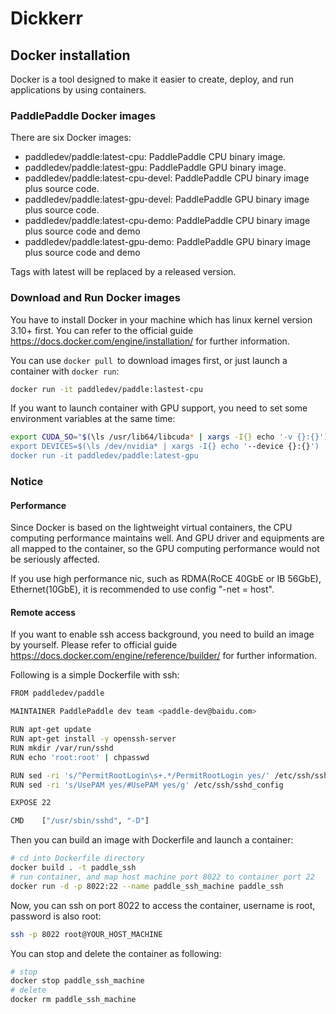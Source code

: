 Dickkerr
====================

## Docker installation

Docker is a tool designed to make it easier to create, deploy, and run applications by using containers.

### PaddlePaddle Docker images
There are six Docker images:

- paddledev/paddle:latest-cpu: PaddlePaddle CPU binary image.
- paddledev/paddle:latest-gpu: PaddlePaddle GPU binary image.
- paddledev/paddle:latest-cpu-devel: PaddlePaddle CPU binary image plus source code.
- paddledev/paddle:latest-gpu-devel: PaddlePaddle GPU binary image plus source code.
- paddledev/paddle:latest-cpu-demo: PaddlePaddle CPU binary image plus source code and demo
- paddledev/paddle:latest-gpu-demo: PaddlePaddle GPU binary image plus source code and demo

Tags with latest will be replaced by a released version.

### Download and Run Docker images

You have to install Docker in your machine which has linux kernel version 3.10+ first. You can refer to the official guide https://docs.docker.com/engine/installation/ for further information.

You can use ```docker pull ```to download images first, or just launch a container with ```docker run```:
```bash
docker run -it paddledev/paddle:lastest-cpu
```

If you want to launch container with GPU support, you need to set some environment variables at the same time:

```bash
export CUDA_SO="$(\ls /usr/lib64/libcuda* | xargs -I{} echo '-v {}:{}') $(\ls /usr/lib64/libnvidia* | xargs -I{} echo '-v {}:{}"
export DEVICES=$(\ls /dev/nvidia* | xargs -I{} echo '--device {}:{}')
docker run -it paddledev/paddle:latest-gpu
```

### Notice

#### Performance

Since Docker is based on the lightweight virtual containers, the CPU computing performance maintains well. And GPU driver and equipments are all mapped to the container, so the GPU computing performance would not be seriously affected.

If you use high performance nic, such as RDMA(RoCE 40GbE or IB 56GbE), Ethernet(10GbE), it is recommended to use config "-net = host".




#### Remote access
If you want to enable ssh access background, you need to build an image by yourself. Please refer to official guide https://docs.docker.com/engine/reference/builder/ for further information.

Following is a simple Dockerfile with ssh:
```bash
FROM paddledev/paddle

MAINTAINER PaddlePaddle dev team <paddle-dev@baidu.com>

RUN apt-get update
RUN apt-get install -y openssh-server
RUN mkdir /var/run/sshd
RUN echo 'root:root' | chpasswd

RUN sed -ri 's/^PermitRootLogin\s+.*/PermitRootLogin yes/' /etc/ssh/sshd_config
RUN sed -ri 's/UsePAM yes/#UsePAM yes/g' /etc/ssh/sshd_config

EXPOSE 22

CMD    ["/usr/sbin/sshd", "-D"]
```

Then you can build an image with Dockerfile and launch a container:

```bash
# cd into Dockerfile directory
docker build . -t paddle_ssh
# run container, and map host machine port 8022 to container port 22
docker run -d -p 8022:22 --name paddle_ssh_machine paddle_ssh
```
Now, you can ssh on port 8022 to access the container, username is root, password is also root:

```bash
ssh -p 8022 root@YOUR_HOST_MACHINE
```


You can stop and delete the container as following:
```bash
# stop
docker stop paddle_ssh_machine
# delete
docker rm paddle_ssh_machine
```
